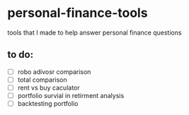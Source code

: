 # personal-finance-tools
tools that I made to help answer personal finance questions

## to do:
- [ ] robo adivosr comparison
- [ ] total comparison
- [ ] rent vs buy caculator
- [ ] portfolio survial in retirment analysis
- [ ] backtesting portfolio
